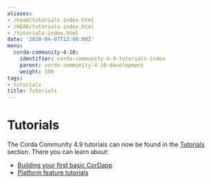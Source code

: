 ```yaml
---
aliases:
- /head/tutorials-index.html
- /HEAD/tutorials-index.html
- /tutorials-index.html
date: '2020-04-07T12:00:00Z'
menu:
  corda-community-4-10:
    identifier: corda-community-4-9-tutorials-index
    parent: corda-community-4-10-development
    weight: 100
tags:
- tutorials
title: Tutorials
---
```



#  Tutorials

The Corda Community 4.9 tutorials can now be found in the [Tutorials](../../../../tutorials/corda/4.9/Community.html) section. There you can learn about:

* [Building your first basic CorDapp](../../../../tutorials/corda/4.9/community/build-basic-cordapp/basic-cordapp-intro.md)
* [Platform feature tutorials](../../../../tutorials/corda/4.9/community/supplementary-tutorials/supplementary-tutorials-intro.md)
